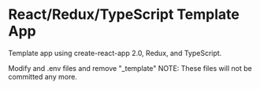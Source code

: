 # React/Redux/TypeScript Template App

Template app using create-react-app 2.0, Redux, and TypeScript.

Modify and .env files and remove "\_template"
NOTE: These files will not be committed any more.
